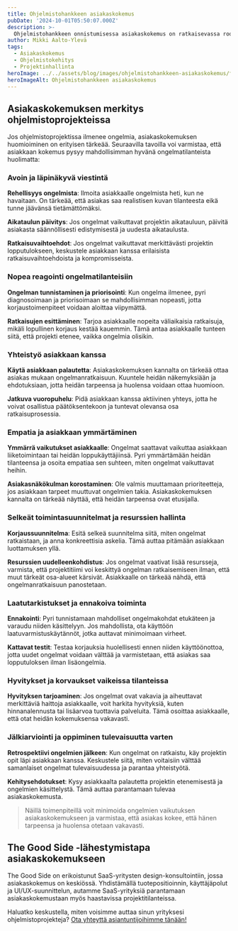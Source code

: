 ```yaml
---
title: Ohjelmistohankkeen asiakaskokemus
pubDate: '2024-10-01T05:50:07.000Z'
description: >-
  Ohjelmistohankkeen onnistumisessa asiakaskokemus on ratkaisevassa roolissa. Tässä artikkelissa käymme läpi konkreettisia keinoja, joilla asiakaskokemus pysyy positiivisena myös ongelmatilanteissa. Avoin viestintä, nopea reagointi ja empatia ovat avaintekijöitä, joilla The Good Side auttaa asiakkaitaan onnistumaan.
author: Mikki Aalto-Ylevä
tags:
  - Asiakaskokemus
  - Ohjelmistokehitys
  - Projektinhallinta
heroImage: ../../assets/blog/images/ohjelmistohankkeen-asiakaskokemus/featured.webp
heroImageAlt: Ohjelmistohankkeen asiakaskokemus
---
```


## Asiakaskokemuksen merkitys ohjelmistoprojekteissa

Jos ohjelmistoprojektissa ilmenee ongelmia, asiakaskokemuksen huomioiminen on erityisen tärkeää. Seuraavilla tavoilla voi varmistaa, että asiakkaan kokemus pysyy mahdollisimman hyvänä ongelmatilanteista huolimatta:

### Avoin ja läpinäkyvä viestintä

**Rehellisyys ongelmista**: Ilmoita asiakkaalle ongelmista heti, kun ne havaitaan. On tärkeää, että asiakas saa realistisen kuvan tilanteesta eikä tunne jäävänsä tietämättömäksi. 

**Aikataulun päivitys**: Jos ongelmat vaikuttavat projektin aikatauluun, päivitä asiakasta säännöllisesti edistymisestä ja uudesta aikataulusta. 

**Ratkaisuvaihtoehdot**: Jos ongelmat vaikuttavat merkittävästi projektin lopputulokseen, keskustele asiakkaan kanssa erilaisista ratkaisuvaihtoehdoista ja kompromisseista.

### Nopea reagointi ongelmatilanteisiin

**Ongelman tunnistaminen ja priorisointi**: Kun ongelma ilmenee, pyri diagnosoimaan ja priorisoimaan se mahdollisimman nopeasti, jotta korjaustoimenpiteet voidaan aloittaa viipymättä. 

**Ratkaisujen esittäminen**: Tarjoa asiakkaalle nopeita väliaikaisia ratkaisuja, mikäli lopullinen korjaus kestää kauemmin. Tämä antaa asiakkaalle tunteen siitä, että projekti etenee, vaikka ongelmia olisikin.

### Yhteistyö asiakkaan kanssa

**Käytä asiakkaan palautetta**: Asiakaskokemuksen kannalta on tärkeää ottaa asiakas mukaan ongelmanratkaisuun. Kuuntele heidän näkemyksiään ja ehdotuksiaan, jotta heidän tarpeensa ja huolensa voidaan ottaa huomioon. 

**Jatkuva vuoropuhelu**: Pidä asiakkaan kanssa aktiivinen yhteys, jotta he voivat osallistua päätöksentekoon ja tuntevat olevansa osa ratkaisuprosessia.

### Empatia ja asiakkaan ymmärtäminen

**Ymmärrä vaikutukset asiakkaalle**: Ongelmat saattavat vaikuttaa asiakkaan liiketoimintaan tai heidän loppukäyttäjiinsä. Pyri ymmärtämään heidän tilanteensa ja osoita empatiaa sen suhteen, miten ongelmat vaikuttavat heihin. 

**Asiakasnäkökulman korostaminen**: Ole valmis muuttamaan prioriteetteja, jos asiakkaan tarpeet muuttuvat ongelmien takia. Asiakaskokemuksen kannalta on tärkeää näyttää, että heidän tarpeensa ovat etusijalla.

### Selkeät toimintasuunnitelmat ja resurssien hallinta

**Korjaussuunnitelma**: Esitä selkeä suunnitelma siitä, miten ongelmat ratkaistaan, ja anna konkreettisia askelia. Tämä auttaa pitämään asiakkaan luottamuksen yllä. 

**Resurssien uudelleenkohdistus**: Jos ongelmat vaativat lisää resursseja, varmista, että projektitiimi voi keskittyä ongelman ratkaisemiseen ilman, että muut tärkeät osa-alueet kärsivät. Asiakkaalle on tärkeää nähdä, että ongelmanratkaisuun panostetaan.

### Laatutarkistukset ja ennakoiva toiminta

**Ennakointi**: Pyri tunnistamaan mahdolliset ongelmakohdat etukäteen ja varaudu niiden käsittelyyn. Jos mahdollista, ota käyttöön laatuvarmistuskäytännöt, jotka auttavat minimoimaan virheet. 

**Kattavat testit**: Testaa korjauksia huolellisesti ennen niiden käyttöönottoa, jotta uudet ongelmat voidaan välttää ja varmistetaan, että asiakas saa lopputuloksen ilman lisäongelmia.

### Hyvitykset ja korvaukset vaikeissa tilanteissa

**Hyvityksen tarjoaminen**: Jos ongelmat ovat vakavia ja aiheuttavat merkittäviä haittoja asiakkaalle, voit harkita hyvityksiä, kuten hinnanalennusta tai lisäarvoa tuottavia palveluita. Tämä osoittaa asiakkaalle, että otat heidän kokemuksensa vakavasti.

### Jälkiarviointi ja oppiminen tulevaisuutta varten

**Retrospektiivi ongelmien jälkeen**: Kun ongelmat on ratkaistu, käy projektin opit läpi asiakkaan kanssa. Keskustele siitä, miten voitaisiin välttää samanlaiset ongelmat tulevaisuudessa ja parantaa yhteistyötä. 

**Kehitysehdotukset**: Kysy asiakkaalta palautetta projektin etenemisestä ja ongelmien käsittelystä. Tämä auttaa parantamaan tulevaa asiakaskokemusta.  

> Näillä toimenpiteillä voit minimoida ongelmien vaikutuksen asiakaskokemukseen ja varmistaa, että asiakas kokee, että hänen tarpeensa ja huolensa otetaan vakavasti.

## The Good Side -lähestymistapa asiakaskokemukseen

The Good Side on erikoistunut SaaS-yritysten design-konsultointiin, jossa asiakaskokemus on keskiössä. Yhdistämällä tuotepositioinnin, käyttäjäpolut ja UI/UX-suunnittelun, autamme SaaS-yrityksiä parantamaan asiakaskokemustaan myös haastavissa projektitilanteissa.

Haluatko keskustella, miten voisimme auttaa sinun yrityksesi ohjelmistoprojekteja? [Ota yhteyttä asiantuntijoihimme tänään!](/contact)